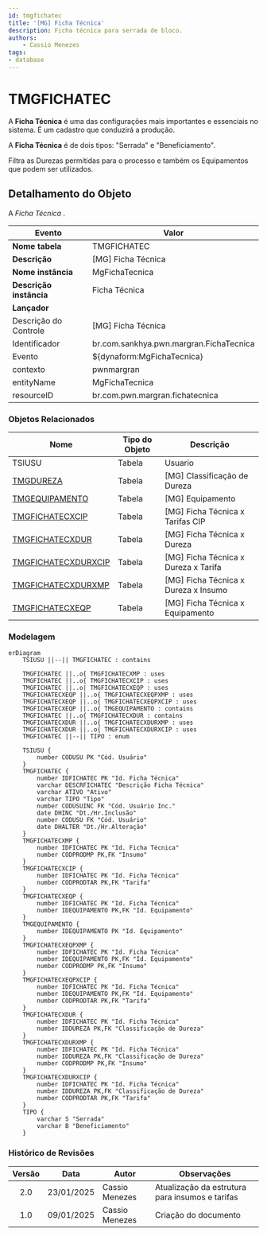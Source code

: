 ```yaml
---
id: tmgfichatec
title: '[MG] Ficha Técnica'
description: Ficha técnica para serrada de bloco.
authors:
    - Cassio Menezes
tags: 
- database
---
```

# TMGFICHATEC

A **Ficha Técnica** é uma das configurações mais importantes e essenciais no sistema. É um cadastro que conduzirá a produção. 

A **Ficha Técnica** é de dois tipos: "Serrada" e "Beneficiamento".

Filtra as Durezas permitidas para o processo e também os Equipamentos que podem ser utilizados.

## Detalhamento do Objeto

A *Ficha Técnica* .

| Evento | Valor |
|--|--|
| **Nome tabela** | TMGFICHATEC |
| **Descrição** | [MG] Ficha Técnica |
| **Nome instância** | MgFichaTecnica |
| **Descrição instância** | Ficha Técnica |
| **Lançador** |
| Descrição do Controle | [MG] Ficha Técnica |
| Identificador | br.com.sankhya.pwn.margran.FichaTecnica |
| Evento | ${dynaform:MgFichaTecnica} |
| contexto | pwnmargran |
| entityName | MgFichaTecnica |
| resourceID | br.com.pwn.margran.fichatecnica |

### Objetos Relacionados

| Nome | Tipo do Objeto | Descrição |
|--|--|--|
| TSIUSU | Tabela | Usuario |
| [TMGDUREZA](TMGDUREZA.md) | Tabela | [MG] Classificação de Dureza |
| [TMGEQUIPAMENTO](TMGEQUIPAMENTO.md) | Tabela | [MG] Equipamento |
| [TMGFICHATECXCIP](TMGFICHATECXCIP.md) | Tabela | [MG] Ficha Técnica x Tarifas CIP |
| [TMGFICHATECXDUR](TMGFICHATECXDUR.md) | Tabela | [MG] Ficha Técnica x Dureza |
| [TMGFICHATECXDURXCIP](TMGFICHATECXDURXCIP.md) | Tabela | [MG] Ficha Técnica x Dureza x Tarifa |
| [TMGFICHATECXDURXMP](TMGFICHATECXDURXMP.md) | Tabela | [MG] Ficha Técnica x Dureza x Insumo |
| [TMGFICHATECXEQP](TMGFICHATECXEQP.md) | Tabela | [MG] Ficha Técnica x Equipamento |

### Modelagem

```mermaid
erDiagram
    TSIUSU ||--|| TMGFICHATEC : contains
    
    TMGFICHATEC ||..o{ TMGFICHATECXMP : uses
    TMGFICHATEC ||..o{ TMGFICHATECXCIP : uses
    TMGFICHATEC ||..o| TMGFICHATECXEQP : uses
    TMGFICHATECXEQP ||..o{ TMGFICHATECXEQPXMP : uses
    TMGFICHATECXEQP ||..o{ TMGFICHATECXEQPXCIP : uses
    TMGFICHATECXEQP ||..o{ TMGEQUIPAMENTO : contains
    TMGFICHATEC ||..o{ TMGFICHATECXDUR : contains
    TMGFICHATECXDUR ||..o{ TMGFICHATECXDURXMP : uses
    TMGFICHATECXDUR ||..o{ TMGFICHATECXDURXCIP : uses
    TMGFICHATEC ||--|| TIPO : enum
    
    TSIUSU {
        number CODUSU PK "Cód. Usuário"
    }
    TMGFICHATEC {
        number IDFICHATEC PK "Id. Ficha Técnica"
        varchar DESCRFICHATEC "Descrição Ficha Técnica"
        varchar ATIVO "Ativo"
        varchar TIPO "Tipo"
        number CODUSUINC FK "Cód. Usuário Inc."
        date DHINC "Dt./Hr.Inclusão"
        number CODUSU FK "Cód. Usuário"
        date DHALTER "Dt./Hr.Alteração"
    }
    TMGFICHATECXMP {
        number IDFICHATEC PK "Id. Ficha Técnica"
        number CODPRODMP PK,FK "Insumo"
    }
    TMGFICHATECXCIP {
        number IDFICHATEC PK "Id. Ficha Técnica"
        number CODPRODTAR PK,FK "Tarifa"
    }
    TMGFICHATECXEQP {
        number IDFICHATEC PK "Id. Ficha Técnica"
        number IDEQUIPAMENTO PK,FK "Id. Equipamento"
    }
    TMGEQUIPAMENTO {
        number IDEQUIPAMENTO PK "Id. Equipamento"
    }
    TMGFICHATECXEQPXMP {
        number IDFICHATEC PK "Id. Ficha Técnica"
        number IDEQUIPAMENTO PK,FK "Id. Equipamento"
        number CODPRODMP PK,FK "Insumo"
    }
    TMGFICHATECXEQPXCIP {
        number IDFICHATEC PK "Id. Ficha Técnica"
        number IDEQUIPAMENTO PK,FK "Id. Equipamento"
        number CODPRODTAR PK,FK "Tarifa"
    }
    TMGFICHATECXDUR {
        number IDFICHATEC PK "Id. Ficha Técnica"
        number IDDUREZA PK,FK "Classificação de Dureza"
    }
    TMGFICHATECXDURXMP {
        number IDFICHATEC PK "Id. Ficha Técnica"
        number IDDUREZA PK,FK "Classificação de Dureza"
        number CODPRODMP PK,FK "Insumo"
    }
    TMGFICHATECXDURXCIP {
        number IDFICHATEC PK "Id. Ficha Técnica"
        number IDDUREZA PK,FK "Classificação de Dureza"
        number CODPRODTAR PK,FK "Tarifa"
    }
    TIPO {
        varchar S "Serrada"
        varchar B "Beneficiamento"
    }
```

### Histórico de Revisões

| Versão | Data | Autor | Observações |
|:--:|:--:|--|--|
| 2.0 | 23/01/2025 | Cassio Menezes | Atualização da estrutura para insumos e tarifas |
| 1.0 | 09/01/2025 | Cassio Menezes | Criação do documento |
